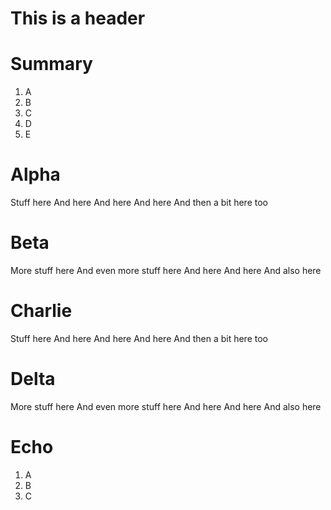 # This is a header

# Summary

1. A
2. B
3. C
4. D
5. E

# Alpha

Stuff here
And here
And here
And here
And then a bit here too

# Beta

More stuff here
And even more stuff here
And here
And here
And also here

# Charlie

Stuff here
And here
And here
And here
And then a bit here too

# Delta

More stuff here
And even more stuff here
And here
And here
And also here

# Echo

1. A
2. B
3. C
